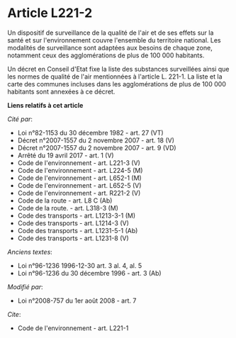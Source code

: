 # Article L221-2

Un dispositif de surveillance de la qualité de l'air et de ses effets sur la santé et sur l'environnement couvre l'ensemble
du territoire national. Les modalités de surveillance sont adaptées aux besoins de chaque zone, notamment ceux des
agglomérations de plus de 100 000 habitants. 

Un décret en Conseil d'Etat fixe la liste des substances surveillées ainsi que les normes de qualité de l'air mentionnées à
l'article L. 221-1. La liste et la carte des communes incluses dans les agglomérations de plus de 100 000 habitants sont
annexées à ce décret.

**Liens relatifs à cet article**

_Cité par_:

  - Loi n°82-1153 du 30 décembre 1982 - art. 27 (VT)
  - Décret n°2007-1557 du 2 novembre 2007 - art. 18 (V)
  - Décret n°2007-1557 du 2 novembre 2007 - art. 9 (VD)
  - Arrêté du 19 avril 2017 - art. 1 (V)
  - Code de l'environnement - art. L221-3 (V)
  - Code de l'environnement - art. L224-5 (M)
  - Code de l'environnement - art. L652-1 (M)
  - Code de l'environnement - art. L652-5 (V)
  - Code de l'environnement - art. R221-2 (V)
  - Code de la route - art. L8 C (Ab)
  - Code de la route. - art. L318-3 (M)
  - Code des transports - art. L1213-3-1 (M)
  - Code des transports - art. L1214-3 (V)
  - Code des transports - art. L1231-5-1 (Ab)
  - Code des transports - art. L1231-8 (V)

_Anciens textes_:

  - Loi n°96-1236 1996-12-30 art. 3 al. 4, al. 5
  - Loi n°96-1236 du 30 décembre 1996 - art. 3 (Ab)

_Modifié par_:

  - Loi n°2008-757 du 1er août 2008 - art. 7

_Cite_:

  - Code de l'environnement - art. L221-1
